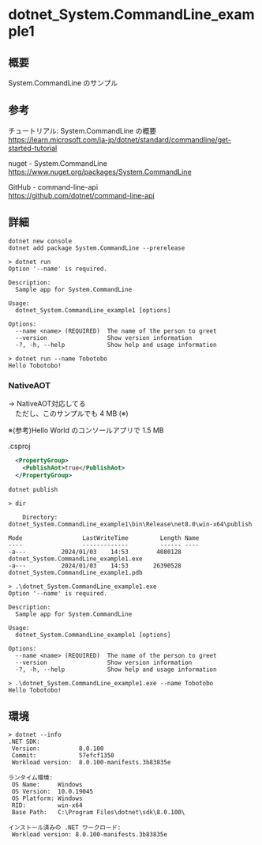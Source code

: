# dotnet_System.CommandLine_example1

## 概要

System.CommandLine のサンプル

## 参考

チュートリアル: System.CommandLine の概要  
https://learn.microsoft.com/ja-jp/dotnet/standard/commandline/get-started-tutorial  

nuget - System.CommandLine  
https://www.nuget.org/packages/System.CommandLine  

GitHub - command-line-api  
https://github.com/dotnet/command-line-api  

## 詳細

```
dotnet new console
dotnet add package System.CommandLine --prerelease
```

```
> dotnet run
Option '--name' is required.

Description:
  Sample app for System.CommandLine

Usage:
  dotnet_System.CommandLine_example1 [options]

Options:
  --name <name> (REQUIRED)  The name of the person to greet
  --version                 Show version information
  -?, -h, --help            Show help and usage information
```

```
> dotnet run --name Tobotobo
Hello Tobotobo!
```

### NativeAOT
→ NativeAOT対応してる  
　ただし、このサンプルでも 4 MB (※)

※(参考)Hello World のコンソールアプリで 1.5 MB

.csproj
```xml
  <PropertyGroup>
    <PublishAot>true</PublishAot>
  </PropertyGroup>
```

```
dotnet publish
```

```
> dir

    Directory: dotnet_System.CommandLine_example1\bin\Release\net8.0\win-x64\publish

Mode                 LastWriteTime         Length Name
----                 -------------         ------ ----
-a---          2024/01/03    14:53        4080128 dotnet_System.CommandLine_example1.exe
-a---          2024/01/03    14:53       26390528 dotnet_System.CommandLine_example1.pdb
```

```
> .\dotnet_System.CommandLine_example1.exe
Option '--name' is required.

Description:
  Sample app for System.CommandLine

Usage:
  dotnet_System.CommandLine_example1 [options]

Options:
  --name <name> (REQUIRED)  The name of the person to greet
  --version                 Show version information
  -?, -h, --help            Show help and usage information
```

```
> .\dotnet_System.CommandLine_example1.exe --name Tobotobo
Hello Tobotobo!
```

## 環境

```
> dotnet --info
.NET SDK:
 Version:           8.0.100
 Commit:            57efcf1350
 Workload version:  8.0.100-manifests.3b83835e

ランタイム環境:
 OS Name:     Windows
 OS Version:  10.0.19045
 OS Platform: Windows
 RID:         win-x64
 Base Path:   C:\Program Files\dotnet\sdk\8.0.100\

インストール済みの .NET ワークロード:
 Workload version: 8.0.100-manifests.3b83835e
```